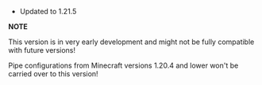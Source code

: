 - Updated to 1.21.5

**NOTE**

This version is in very early development and might not be fully compatible with future versions!

Pipe configurations from Minecraft versions 1.20.4 and lower won't be carried over to this version!